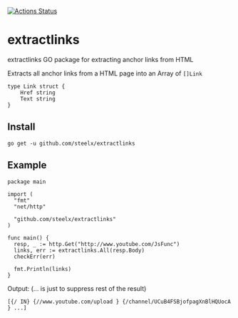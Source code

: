 [![Actions Status](https://github.com/steelx/extractlinks/workflows/go/badge.svg)](https://github.com/steelx/extractlinks/actions)

# extractlinks
extractlinks GO package for extracting anchor links from HTML


Extracts all anchor links from a HTML page into an Array of `[]Link`
```
type Link struct {
	Href string
	Text string
}
```

## Install
`go get -u github.com/steelx/extractlinks`


## Example

```
package main

import (
  "fmt"
  "net/http"
  
  "github.com/steelx/extractlinks"
)

func main() {
  resp, _ := http.Get("http://www.youtube.com/JsFunc")
  links, err := extractlinks.All(resp.Body)
  checkErr(err)
  
  fmt.Println(links)
}

```

Output: (... is just to suppress rest of the result)

   `[{/ IN} {//www.youtube.com/upload } {/channel/UCuB4FSBjofpagXnBlHQUocA } ...]`
